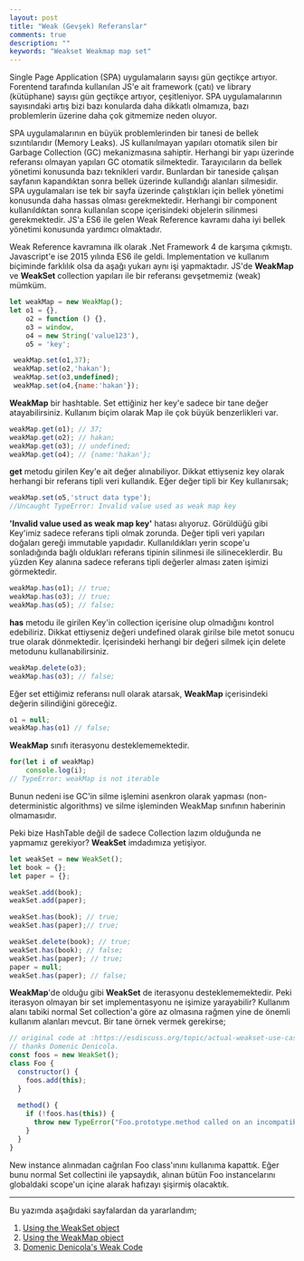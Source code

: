 ```yaml
---
layout: post
title: "Weak (Gevşek) Referanslar"
comments: true
description: ""
keywords: "Weakset Weakmap map set"
---
```


Single Page Application (SPA) uygulamaların sayısı gün geçtikçe artıyor. Forentend tarafında kullanılan JS'e ait framework (çatı) ve library (kütüphane) sayısı gün geçtikçe artıyor, çeşitleniyor. SPA uygulamalarının sayısındaki artış bizi bazı konularda daha dikkatlı olmamıza, bazı problemlerin üzerine daha çok gitmemize neden oluyor.  

SPA uygulamalarının en büyük problemlerinden bir tanesi de bellek sızıntılarıdır (Memory Leaks).  JS kullanılmayan yapıları otomatik silen bir Garbage Collection (GC) mekanizmasına sahiptir. Herhangi bir yapı üzerinde referansı olmayan yapıları GC otomatik silmektedir. Tarayıcıların da bellek yönetimi konusunda bazı teknikleri vardır. Bunlardan bir taneside çalışan sayfanın kapandıktan sonra bellek üzerinde kullandığı alanları silmesidir. SPA uygulamaları ise tek bir sayfa üzerinde çalıştıkları için bellek yönetimi konusunda daha hassas olması gerekmektedir. Herhangi bir component kullanıldıktan sonra kullanılan scope içerisindeki objelerin silinmesi gerekmektedir. JS'a ES6 ile gelen Weak Reference kavramı daha iyi bellek yönetimi konusunda yardımcı olmaktadır.

Weak Reference kavramına ilk olarak .Net Framework 4 de karşıma çıkmıştı. Javascript'e ise 2015 yılında ES6 ile geldi. Implementation ve kullanım biçiminde farklılık olsa da aşağı yukarı aynı işi yapmaktadır. JS'de **WeakMap** ve **WeakSet** collection yapıları ile bir referansı gevşetmemiz (weak) mümküm.

```js
let weakMap = new WeakMap();
let o1 = {},
    o2 = function () {},
    o3 = window,
    o4 = new String('value123'),
    o5 = 'key';

 weakMap.set(o1,37);
 weakMap.set(o2,'hakan');
 weakMap.set(o3,undefined);
 weakMap.set(o4,{name:'hakan'});
```

**WeakMap** bir hashtable. Set ettiğiniz her key'e sadece bir tane değer atayabilirsiniz. Kullanım biçim olarak Map ile çok büyük benzerlikleri var.

```js
weakMap.get(o1); // 37;
weakMap.get(o2); // hakan;
weakMap.get(o3); // undefined;
weakMap.get(o4); // {name:'hakan'};
```

**get** metodu girilen Key'e ait değer alınabiliyor. Dikkat ettiyseniz key olarak herhangi bir  referans tipli veri kullandık. Eğer değer tipli bir Key kullanırsak;

```js
weakMap.set(o5,'struct data type');
//Uncaught TypeError: Invalid value used as weak map key
```

__'Invalid value used as weak map key'__ hatası alıyoruz. Görüldüğü gibi Key'imiz sadece referans tipli olmak zorunda. Değer tipli veri yapıları doğaları gereği immutable yapıdadır. Kullanıldıkları yerin scope'u sonladığında bağlı oldukları referans tipinin silinmesi ile silineceklerdir. Bu yüzden Key alanına sadece referans tipli değerler alması zaten işimizi görmektedir.

```js
weakMap.has(o1); // true;
weakMap.has(o3); // true;
weakMap.has(o5); // false;
```

**has** metodu ile girilen Key'in collection içerisine olup olmadığını kontrol edebiliriz. Dikkat ettiyseniz değeri undefined olarak girilse bile metot sonucu true olarak dönmektedir. İçerisindeki herhangi bir değeri silmek için delete metodunu kullanabilirsiniz.

```js
weakMap.delete(o3);
weakMap.has(o3); // false;
```

Eğer set ettiğimiz referansı null olarak atarsak, **WeakMap** içerisindeki değerin silindiğini göreceğiz.

```js
o1 = null;
weakMap.has(o1) // false;
```

**WeakMap** sınıfı iterasyonu desteklememektedir.

```js
for(let i of weakMap)
    console.log(i);
// TypeError: weakMap is not iterable
```

Bunun nedeni ise GC'in silme işlemini asenkron olarak yapması (non-deterministic algorithms) ve silme işleminden WeakMap sınıfının haberinin olmamasıdır.

Peki bize HashTable değil de sadece Collection lazım olduğunda ne yapmamız gerekiyor? **WeakSet** imdadımıza yetişiyor.

```js
let weakSet = new WeakSet();
let book = {};
let paper = {};

weakSet.add(book);
weakSet.add(paper);

weakSet.has(book); // true;
weakSet.has(paper);// true;

weakSet.delete(book); // true;
weakSet.has(book); // false;
weakSet.has(paper); // true;
paper = null; 
weakSet.has(paper); // false;
```

**WeakMap**'de olduğu gibi **WeakSet** de iterasyonu desteklememektedir. Peki iterasyon olmayan bir set implementasyonu ne işimize yarayabilir? Kullanım alanı tabiki normal Set collection'a göre az olmasına rağmen yine de önemli kullanım alanları mevcut. Bir tane örnek vermek gerekirse;

```js
// original code at :https://esdiscuss.org/topic/actual-weakset-use-cases#content-1
// thanks Domenic Denicola.
const foos = new WeakSet();
class Foo {
  constructor() {
    foos.add(this);
  }
  
  method() {
    if (!foos.has(this)) {
      throw new TypeError("Foo.prototype.method called on an incompatible object!");
    }
  }
}
```

New instance alınmadan cağrılan Foo class'ınını kullanıma kapattık. Eğer bunu normal Set collectini ile yapsaydık, alınan bütün Foo instancelarını globaldaki scope'un içine alarak hafızayı şişirmiş olacaktık.

---

Bu yazımda aşağıdaki sayfalardan da yararlandım;
1. [Using the WeakSet object](https://developer.mozilla.org/tr/docs/Web/JavaScript/Reference/Global_Objects/WeakSet)
2. [Using the WeakMap object](https://developer.mozilla.org/en-US/docs/Web/JavaScript/Reference/Global_Objects/WeakMap)
3. [Domenic Denicola's Weak Code](https://esdiscuss.org/topic/actual-weakset-use-cases#content-1)
